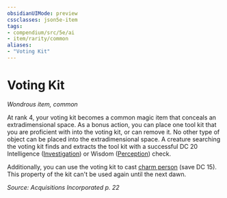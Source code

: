 ```yaml
---
obsidianUIMode: preview
cssclasses: json5e-item
tags:
- compendium/src/5e/ai
- item/rarity/common
aliases: 
- "Voting Kit"
---
```

# Voting Kit
*Wondrous item, common*  


At rank 4, your voting kit becomes a common magic item that conceals an extradimensional space. As a bonus action, you can place one tool kit that you are proficient with into the voting kit, or can remove it. No other type of object can be placed into the extradimensional space. A creature searching the voting kit finds and extracts the tool kit with a successful DC 20 Intelligence ([Investigation](2-Mechanics/CLI/rules/skills.md#Investigation)) or Wisdom ([Perception](2-Mechanics/CLI/rules/skills.md#Perception)) check.

Additionally, you can use the voting kit to cast [charm person](2-Mechanics/CLI/spells/charm-person.md) (save DC 15). This property of the kit can't be used again until the next dawn.

*Source: Acquisitions Incorporated p. 22*